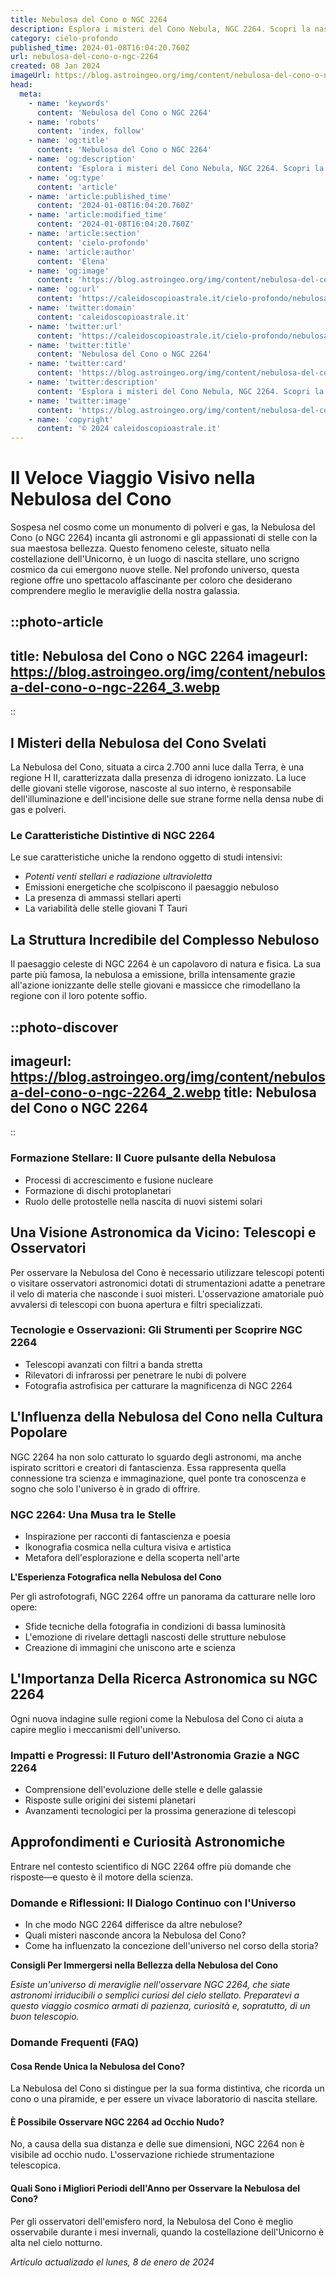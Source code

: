 ```yaml
---
title: Nebulosa del Cono o NGC 2264
description: Esplora i misteri del Cono Nebula, NGC 2264. Scopri la nascita delle stelle in una delle nebulose più affascinanti.
category: cielo-profondo
published_time: 2024-01-08T16:04:20.760Z
url: nebulosa-del-cono-o-ngc-2264
created: 08 Jan 2024
imageUrl: https://blog.astroingeo.org/img/content/nebulosa-del-cono-o-ngc-2264_3.webp
head:
  meta:
    - name: 'keywords'
      content: 'Nebulosa del Cono o NGC 2264'
    - name: 'robots'
      content: 'index, follow'
    - name: 'og:title'
      content: 'Nebulosa del Cono o NGC 2264'
    - name: 'og:description'
      content: 'Esplora i misteri del Cono Nebula, NGC 2264. Scopri la nascita delle stelle in una delle nebulose più affascinanti.'
    - name: 'og:type'
      content: 'article'
    - name: 'article:published_time'
      content: '2024-01-08T16:04:20.760Z'
    - name: 'article:modified_time'
      content: '2024-01-08T16:04:20.760Z'
    - name: 'article:section'
      content: 'cielo-profondo'
    - name: 'article:author'
      content: 'Elena'
    - name: 'og:image'
      content: 'https://blog.astroingeo.org/img/content/nebulosa-del-cono-o-ngc-2264_3.webp'
    - name: 'og:url'
      content: 'https://caleidoscopioastrale.it/cielo-profondo/nebulosa-del-cono-o-ngc-2264'
    - name: 'twitter:domain'
      content: 'caleidoscopioastrale.it'
    - name: 'twitter:url'
      content: 'https://caleidoscopioastrale.it/cielo-profondo/nebulosa-del-cono-o-ngc-2264'
    - name: 'twitter:title'
      content: 'Nebulosa del Cono o NGC 2264'
    - name: 'twitter:card'
      content: 'https://blog.astroingeo.org/img/content/nebulosa-del-cono-o-ngc-2264_3.webp'
    - name: 'twitter:description'
      content: 'Esplora i misteri del Cono Nebula, NGC 2264. Scopri la nascita delle stelle in una delle nebulose più affascinanti.'
    - name: 'twitter:image'
      content: 'https://blog.astroingeo.org/img/content/nebulosa-del-cono-o-ngc-2264_3.webp'
    - name: 'copyright'
      content: '© 2024 caleidoscopioastrale.it'
---
```

# Il Veloce Viaggio Visivo nella Nebulosa del Cono

Sospesa nel cosmo come un monumento di polveri e gas, la Nebulosa del Cono (o NGC 2264) incanta gli astronomi e gli appassionati di stelle con la sua maestosa bellezza. Questo fenomeno celeste, situato nella costellazione dell'Unicorno, è un luogo di nascita stellare, uno scrigno cosmico da cui emergono nuove stelle. Nel profondo universo, questa regione offre uno spettacolo affascinante per coloro che desiderano comprendere meglio le meraviglie della nostra galassia.

::photo-article
---
title: Nebulosa del Cono o NGC 2264
imageurl: https://blog.astroingeo.org/img/content/nebulosa-del-cono-o-ngc-2264_3.webp
---
::

## I Misteri della Nebulosa del Cono Svelati

La Nebulosa del Cono, situata a circa 2.700 anni luce dalla Terra, è una regione H II, caratterizzata dalla presenza di idrogeno ionizzato. La luce delle giovani stelle vigorose, nascoste al suo interno, è responsabile dell'illuminazione e dell'incisione delle sue strane forme nella densa nube di gas e polveri.

### **Le Caratteristiche Distintive di NGC 2264**

Le sue caratteristiche uniche la rendono oggetto di studi intensivi:

- *Potenti venti stellari e radiazione ultravioletta*
- Emissioni energetiche che scolpiscono il paesaggio nebuloso
- La presenza di ammassi stellari aperti
- La variabilità delle stelle giovani T Tauri

## La Struttura Incredibile del Complesso Nebuloso

Il paesaggio celeste di NGC 2264 è un capolavoro di natura e fisica. La sua parte più famosa, la nebulosa a emissione, brilla intensamente grazie all'azione ionizzante delle stelle giovani e massicce che rimodellano la regione con il loro potente soffio.

::photo-discover
---
imageurl: https://blog.astroingeo.org/img/content/nebulosa-del-cono-o-ngc-2264_2.webp
title: Nebulosa del Cono o NGC 2264
---
::

### **Formazione Stellare: Il Cuore pulsante della Nebulosa**

- Processi di accrescimento e fusione nucleare
- Formazione di dischi protoplanetari
- Ruolo delle protostelle nella nascita di nuovi sistemi solari

## Una Visione Astronomica da Vicino: Telescopi e Osservatori

Per osservare la Nebulosa del Cono è necessario utilizzare telescopi potenti o visitare osservatori astronomici dotati di strumentazioni adatte a penetrare il velo di materia che nasconde i suoi misteri. L'osservazione amatoriale può avvalersi di telescopi con buona apertura e filtri specializzati.

### **Tecnologie e Osservazioni: Gli Strumenti per Scoprire NGC 2264**

- Telescopi avanzati con filtri a banda stretta
- Rilevatori di infrarossi per penetrare le nubi di polvere
- Fotografia astrofisica per catturare la magnificenza di NGC 2264

## L'Influenza della Nebulosa del Cono nella Cultura Popolare

NGC 2264 ha non solo catturato lo sguardo degli astronomi, ma anche ispirato scrittori e creatori di fantascienza. Essa rappresenta quella connessione tra scienza e immaginazione, quel ponte tra conoscenza e sogno che solo l'universo è in grado di offrire.

### **NGC 2264: Una Musa tra le Stelle**

- Inspirazione per racconti di fantascienza e poesia
- Ikonografia cosmica nella cultura visiva e artistica
- Metafora dell'esplorazione e della scoperta nell'arte

**L'Esperienza Fotografica nella Nebulosa del Cono**

Per gli astrofotografi, NGC 2264 offre un panorama da catturare nelle loro opere:

- Sfide tecniche della fotografia in condizioni di bassa luminosità
- L'emozione di rivelare dettagli nascosti delle strutture nebulose
- Creazione di immagini che uniscono arte e scienza

## L'Importanza Della Ricerca Astronomica su NGC 2264

Ogni nuova indagine sulle regioni come la Nebulosa del Cono ci aiuta a capire meglio i meccanismi dell'universo. 

### **Impatti e Progressi: Il Futuro dell'Astronomia Grazie a NGC 2264**

- Comprensione dell'evoluzione delle stelle e delle galassie
- Risposte sulle origini dei sistemi planetari
- Avanzamenti tecnologici per la prossima generazione di telescopi

## Approfondimenti e Curiosità Astronomiche

Entrare nel contesto scientifico di NGC 2264 offre più domande che risposte—e questo è il motore della scienza. 

### **Domande e Riflessioni: Il Dialogo Continuo con l'Universo**

- In che modo NGC 2264 differisce da altre nebulose?
- Quali misteri nasconde ancora la Nebulosa del Cono?
- Come ha influenzato la concezione dell'universo nel corso della storia?

**Consigli Per Immergersi nella Bellezza della Nebulosa del Cono**

_Esiste un'universo di meraviglie nell'osservare NGC 2264, che siate astronomi irriducibili o semplici curiosi del cielo stellato. Preparatevi a questo viaggio cosmico armati di pazienza, curiosità e, sopratutto, di un buon telescopio._

### Domande Frequenti (FAQ)

#### Cosa Rende Unica la Nebulosa del Cono?
La Nebulosa del Cono si distingue per la sua forma distintiva, che ricorda un cono o una piramide, e per essere un vivace laboratorio di nascita stellare.

#### È Possibile Osservare NGC 2264 ad Occhio Nudo?
No, a causa della sua distanza e delle sue dimensioni, NGC 2264 non è visibile ad occhio nudo. L'osservazione richiede strumentazione telescopica.

#### Quali Sono i Migliori Periodi dell'Anno per Osservare la Nebulosa del Cono?
Per gli osservatori dell'emisfero nord, la Nebulosa del Cono è meglio osservabile durante i mesi invernali, quando la costellazione dell'Unicorno è alta nel cielo notturno.

_Artículo actualizado el lunes, 8 de enero de 2024_
